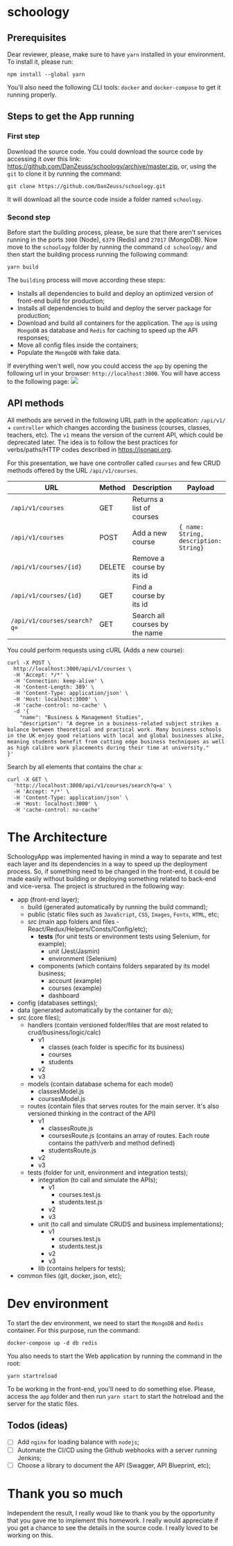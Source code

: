 # schoology

## Prerequisites
Dear reviewer, please, make sure to have `yarn` installed in your environment. To install it, please run:
```
npm install --global yarn
```
You'll also need the following CLI tools: `docker` and `docker-compose` to get it running properly.

## Steps to get the App running
### First step
Download the source code. You could download the source code by accessing it over this link: https://github.com/DanZeuss/schoology/archive/master.zip, or, using the `git` to clone it by running the command:
```
git clone https://github.com/DanZeuss/schoology.git
```
It will download all the source code inside a folder named `schoology`.
### Second step
Before start the building process, please, be sure that there aren't services running in the ports `3000` (Node), `6379` (Redis) and `27017` (MongoDB). Now move to the `schoology` folder by running the command `cd schoology/` and then start the building process running the following command:
```
yarn build
```
The `building` process will move according these steps:
- Installs all dependencies to build and deploy an optimized version of front-end build for production;
- Installs all dependencies to build and deploy the server package for production;
- Download and build all containers for the application. The `app` is using `MongoDB` as database and `Redis` for caching to speed up the API responses;
- Move all config files inside the containers;
- Populate the `MongoDB` with fake data.

If everything wen't well, now you could access the `app` by opening the following url in your browser: `http://localhost:3000`. You will have access to the following page:
![](https://i.ibb.co/qswbJjh/Kapture-2019-12-18-at-3-19-48.gif)


## API methods
All methods are served in the following URL path in the application: `/api/v1/` + `controller` which changes according the business (courses, classes, teachers, etc). The `v1` means the version of the current API, which could be deprecated later. The idea is to follow the best practices for verbs/paths/HTTP codes described in https://jsonapi.org.

For this presentation, we have one controller called `courses` and few CRUD methods offered by the URL `/api/v1/courses`.

| URL                   |            Method              | Description                    |Payload                    |
| --------------------- | ------------------------------ | ------------------------------ | --------------------------|
| `/api/v1/courses`     | GET                            | Returns a list of courses      |                           |
| `/api/v1/courses`     | POST                           | Add a new course               |`{ name: String, description: String}`
| `/api/v1/courses/{id}`| DELETE                         | Remove a course by its id      |                           |
| `/api/v1/courses/{id}`| GET                            | Find a course by its id        |                           |
| `/api/v1/courses/search?q=`| GET                       | Search all courses by the name |                           |

You could perform requests using cURL (Adds a new course):
```
curl -X POST \
  http://localhost:3000/api/v1/courses \
  -H 'Accept: */*' \
  -H 'Connection: keep-alive' \
  -H 'Content-Length: 389' \
  -H 'Content-Type: application/json' \
  -H 'Host: localhost:3000' \
  -H 'cache-control: no-cache' \
  -d '{
	"name": "Business & Management Studies",
	"description": "A degree in a business-related subject strikes a balance between theoretical and practical work. Many business schools in the UK enjoy good relations with local and global businesses alike, meaning students benefit from cutting edge business techniques as well as high calibre work placements during their time at university."
}'
```

Search by all elements that contains the char `a`:
```
curl -X GET \
  'http://localhost:3000/api/v1/courses/search?q=a' \
  -H 'Accept: */*' \
  -H 'Content-Type: application/json' \
  -H 'Host: localhost:3000' \
  -H 'cache-control: no-cache'

```

# The Architecture
SchoologyApp was implemented having in mind a way to separate and test each layer and its dependencies in a way to speed up the deployment process. So, if something need to be changed in the front-end, it could be made easily without building or deploying something related to back-end and vice-versa. The project is structured in the following way:

                
+ app (front-end layer);
    + build (generated automatically by running the build command);
    + public (static files such as `JavaScript`, `CSS`, `Images`, `Fonts`, `HTML`, etc;
    + src (main app folders and files - React/Redux/Helpers/Consts/Config/etc);
        + __tests__ (for unit tests or environment tests using Selenium, for example);
            + unit (Jest/Jasmin)
            + environment (Selenium)
        + components (which contains folders separated by its model business;
            + account (example)
            + courses (example)
            + dashboard
+ config (databases settings);
+ data (generated automatically by the container for `db`);
+ src (core files);
    * handlers (contain versioned folder/files that are most related to crud/business/logic/calc)
        + v1
            + classes (each folder is specific for its business)
            + courses	
            + students	
        + v2
        + v3
    * models (contain database schema for each model)
        + classesModel.js
        + coursesModel.js
    * routes (contain files that serves routes for the main server. It's also versioned thinking in the contract of the API)
        + v1
            + classesRoute.js
            + coursesRoute.js (contains an array of routes. Each route contains the path/verb and method defined)
            + studentsRoute.js	
        + v2
        + v3
    * tests (folder for unit, environment and integration tests);
        + integration (to call and simulate the APIs);
            + v1
                + courses.test.js
                + students.test.js
            + v2
            + v3
        + unit (to call and simulate CRUDS and business implementations);
            + v1
                + courses.test.js
                + students.test.js
            + v2
            + v3
        + lib (contains helpers for tests);
+ common files (git, docker, json, etc);

# Dev environment
To start the dev environment, we need to start the `MongoDB` and `Redis` container. For this purpose, run the command:
```
docker-compose up -d db redis
```
You also needs to start the Web application by running the command in the root:
```
yarn startreload
```
To be working in the front-end, you'll need to do something else. Please, access the `app` folder and then run `yarn start` to start the hotreload and the server for the static files.

## Todos (ideas)
- [ ] Add `nginx` for loading balance with `nodejs`;
- [ ] Automate the CI/CD using the Github webhooks with a server running Jenkins;
- [ ] Choose a library to document the API (Swagger, API Blueprint, etc);

# Thank you so much
Independent the result, I really woud like to thank you by the opportunity that you gave me to implement this homework. I really would appreciate if you get a chance to see the details in the source code. I really loved to be working on this. 
